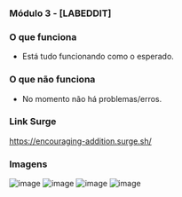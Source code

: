 ### Módulo 3 - [LABEDDIT]

### O que funciona
- Está tudo funcionando como o esperado.

### O que não funciona
- No momento não há problemas/erros.

### Link Surge 
https://encouraging-addition.surge.sh/

### Imagens
![image](https://user-images.githubusercontent.com/98977257/168491306-18e40603-3c13-465d-9bbb-ddb1683bb502.png)
![image](https://user-images.githubusercontent.com/98977257/168491458-2389c853-e37c-49f2-915f-d2af7fc2381f.png)
![image](https://user-images.githubusercontent.com/98977257/168491715-968a7489-f64f-4c2e-989f-061b27b8d68b.png)
![image](https://user-images.githubusercontent.com/98977257/168491851-d23f7533-b99f-4221-a548-ea79a16edec2.png)


